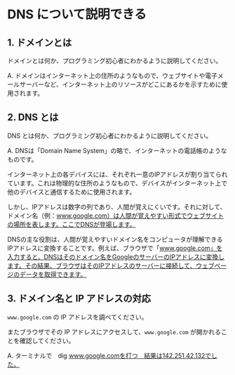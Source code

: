 # DNS について説明できる

## 1. ドメインとは

ドメインとは何か、プログラミング初心者にわかるように説明してください。

A. ドメインはインターネット上の住所のようなもので、ウェブサイトや電子メールサーバーなど、インターネット上のリソースがどこにあるかを示すために使用されます。

## 2. DNS とは

DNS とは何か、プログラミング初心者にわかるように説明してください。

A. DNSは「Domain Name System」の略で、インターネットの電話帳のようなものです。

インターネット上の各デバイスには、それぞれ一意のIPアドレスが割り当てられています。これは物理的な住所のようなもので、デバイスがインターネット上で他のデバイスと通信するために使用されます。

しかし、IPアドレスは数字の列であり、人間が覚えにくいです。それに対して、ドメイン名（例：www.google.com）は人間が覚えやすい形式でウェブサイトの場所を表します。ここでDNSが登場します。

DNSの主な役割は、人間が覚えやすいドメイン名をコンピュータが理解できるIPアドレスに変換することです。例えば、ブラウザで「www.google.com」を入力すると、DNSはそのドメイン名をGoogleのサーバーのIPアドレスに変換します。その結果、ブラウザはそのIPアドレスのサーバーに接続して、ウェブページのデータを取得できます。

## 3. ドメイン名と IP アドレスの対応

`www.google.com` の IP アドレスを調べてください。

またブラウザでその IP アドレスにアクセスして、`www.google.com` が開かれることを確認してください。

A. ターミナルで　dig www.google.comを打つ　結果は142.251.42.132でした。